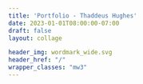 ```yaml
---
title: 'Portfolio - Thaddeus Hughes'
date: 2023-01-01T08:00:00-07:00
draft: false
layout: collage

header_img: wordmark_wide.svg
header_href: "/"
wrapper_classes: "mw3"
---
```


